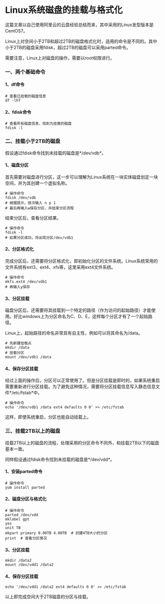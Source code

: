 # Linux系统磁盘的挂载与格式化

这篇文章以自己使用阿里云的云盘经验总结而来，其中采用的Linux发型版本是CentOS7。

Linux上对空间小于2TB和超过2TB的磁盘格式化时，适用的命令是不同的。其中小于2TB的磁盘采用fdisk，超过2TB的磁盘可以采用parted命令。

需要注意，Linux上对磁盘的操作，需要以root权限进行。

### 一、两个基础命令

#### 1、df命令

```shell
# 查看已挂载的磁盘信息
df -lhT
```

#### 2、fdisk命令

```shell
# 查看所有磁盘信息，找到为挂载的磁盘
fdisk -l
```

### 二、挂载小于2TB的磁盘

假设通过fdisk命令找到未挂载的磁盘是*/dev/vdb*。

#### 1、磁盘分区

首先需要对磁盘进行分区，这一步可以理解为Linux系统在一块实体磁盘划定一块空间，并为其创建一个虚拟名称。

```shell
# 操作命令
fdisk /dev/vdb
# 根据提示，依次输入 n p 1
# 最后再输入w保存分区，并结束分区流程
```

结束分区后，查看分区结果。

```shell
# 操作命令
fdisk -l
# 如果分区成功，将出现分区/dev/vdb1
```

#### 2、分区格式化

完成分区后，还需要将分区格式化，即初始化分区的文件系统。Linux系统常用的文件系统有ext3、ext4、xfs等，这里采用ext4文件系统。

```shell
# 操作命令
mkfs.ext4 /dev/vdb1
# 再输入y保存
```

#### 3、分区挂载

磁盘分区后，还需要将其挂载到一个特定的路径（作为访问的起始路径）才能使用。好比windows上为分区命名为C、D、E，这样每个分区才有了一个起始路径。

Linux上，起始路径的命名非常具有自主性，例如可以将其命名为/data。

```shell
# 先新建挂载点
mkdir /data
# 挂载分区
mount /dev/vdb1 /data
```

#### 4、保存分区挂载

经过上面的操作后，分区可以正常使用了。但是分区挂载是即时的，如果系统重启需要重新进行分区挂载。为了避免这种情况，需要将分区挂载信息写入静态信息文件*/etc/fstab*中。

```shell
# 操作命令
echo '/dev/vdb1 /data ext4 defaults 0 0’ >> /etc/fstab
```

这样，即使系统重启，分区也能自动挂载上。

### 三、挂载2TB以上的磁盘

挂载2TB以上的磁盘的流程，处理采用的分区命令不同外，和挂载2TB以下的磁盘基本一致。

同样假设通过fdisk命令找到未挂载的磁盘是*/dev/vdd*。

#### 1、安装parted命令

```shell
# 操作命令
yum install parted
```

#### 2、磁盘分区与格式化

```shell
# 操作命令
parted /dev/vdd
mklabel gpt
yes
unit TB
mkpart primary 0.00TB 4.00TB  # 创建4TB大小的分区
print  # 查看分区情况
```

#### 3、分区挂载

```shell
mkdir /data2
mount /dev/vdd1 /data2
```

#### 4、保存分区挂载

```shell
echo '/dev/vdd1 /data2 ext4 defaults 0 0' >> /etc/fstab
```

以上即完成空间大于2TB磁盘的分区与挂载。